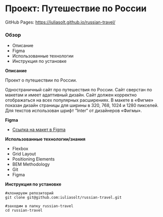# Проект: Путешествие по России
GitHub Pages: https://iuliasolt.github.io/russian-travel/
### Обзор
* Описание
* Figma
* Использованные технологии
* Инструкция по установке



**Описание**

Проект о путешествии по России.

Одностраничный сайт про путешествия по России.
Сайт сверстан по макетам и имеет адаптивный дизайн. Сайт должен корректно отображаться на всех популярных расширениях.
В макете в «Фигме» показан дизайн страницы для ширины в 320, 768, 1024 и 1280 пикселей. Для текстов использован шрифт ”Inter“ от дизайнеров «Фигмы».

**Figma**

* [Ссылка на макет в Figma](https://www.figma.com/file/5S2WSbEFL6awjVWJ0NWL8Q/Sprint-3_-Russia-_-desktop-mobile?node-id=28503%3A0)

**Использованные технологии/знания**

* Flexbox
* Grid Layout
* Positioning Elements
* BEM Methodology
* Git
* Figma

**Инструкция по установке**
```
#клонируем репозиторий
git clone git@github.com:iuliasolt/russian-travel.git

#заходим в папку russian-travel
cd russian-travel
```
